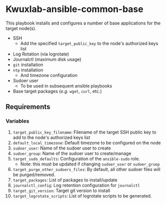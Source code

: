 # Kwuxlab-ansible-common-base

This playbook installs and configures a number of base applications
for the target node(s).

- SSH
  - Add the specified `target_public_key` to the node's authorized keys list
- Log Rotation (via logrotate)
- Journalctl (maximum disk usage)
- `git` installation
- `ntp` installation
  - And timezone configuration
- Sudoer user 
  - To be used in subsequent ansible playbooks
- Base target packages (*e.g.* `wget`, `curl`, etc.)

## Requirements

### Variables

1. `target_public_key_filename`: Filename of the target SSH public key to add to the
    node's authorized keys list
2. `default_local_timezone`: Default timezone to be configured on the node
3. `sudoer_user`: Name of the sudoer user to create 
4. `sudoer_group`: Name of the sudoer user to create/manage
5. `target_sudo_defaults`: Configuration of the `ansible-sudo` role. 
    - Note: this must be updated if changing `sudoer_user` or `sudoer_gruop`
6. `target_purge_other_sudoers_files`: By default, all other sudoer files will be
    purged/removed.
7. `target_packages`: List of packages to install/update
8. `journalctl_config`: Log retention configuration for `journalctl`
9. `target_git_version`: Target git version to install
10. `target_logrotate_scripts`: List of logrotate scripts to be generated.